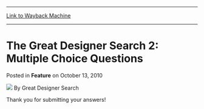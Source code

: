 
---
[Link to Wayback Machine](https://web.archive.org/web/20210502231445/https://magic.wizards.com/en/articles/archive/feature/great-designer-search-2-multiple-choice-questions-2010-10-13)

[_metadata_:wayback_url]:- "https://magic.wizards.com/en/articles/archive/feature/great-designer-search-2-multiple-choice-questions-2010-10-13"
[_metadata_:wayback_raw_url]:- "https://web.archive.org/web/20210502231445id_/https://magic.wizards.com/en/articles/archive/feature/great-designer-search-2-multiple-choice-questions-2010-10-13"
[_metadata_:wayback_capture_timestamp]:- "2021-05-02 23:14:45+00:00"
[_metadata_:publish_date]:- "2010-10-13"
[_metadata_:description]:- "Thank you for submitting your answers!"
[_metadata_:generator]:- "Drupal 7 (http://drupal.org)"
---


The Great Designer Search 2: Multiple Choice Questions
======================================================



 Posted in **Feature**
 on October 13, 2010 






![](https://media.magic.wizards.com/styles/auth_small/public/generic-avatar-150_250.png)
By Great Designer Search











  
  
  
Thank you for submitting your answers!

  
  
  
  






